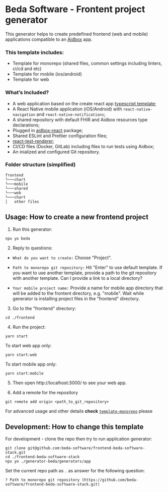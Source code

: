 # Beda Software - Frontent project generator

This generator helps to create predefined frontend (web and mobile) applications compatible to an [Aidbox](https://docs.aidbox.app/) app.

### This template includes:

-   Template for monorepo (shared files, common settings including linters, ci/cd and etc)
-   Template for mobile (ios/android)
-   Template for web

### What’s Included?

-   A web application based on the create react app [typescript template](https://create-react-app.dev/docs/getting-started#creating-a-typescript-app);
-   A React Native mobile application (iOS/Android) with `react-native-navigation` and `react-native-notifications`;
-   A shared repository with default FHIR and Aidbox resources type declarations;
-   Plugged in [aidbox-react](https://github.com/beda-software/aidbox-react) package;
-   Shared ESLint and Prettier configuration files;
-   [react-test-renderer](https://www.npmjs.com/package/react-test-renderer);
-   CI/CD files (Docker, GitLab) including files to run tests using Aidbox;
-   An inialized and configured Git repository.

### Folder structure (simplified)

```
frontend
└───chart
└───mobile
└───shared
└───web
└───chart
│   other files
```

## Usage: How to create a new frontend project

1. Run this generator:

```
npx yo beda
```

2. Reply to questions:

-   `What do you want to create:` Choose "Project".

-   `Path to monorepo git repository:` Hit "Enter" to use default template. If you want to use another template, provide a path to the git repository with another template. Can I provide a link to a local directory?

-   `Your mobile project name:` Provide a name for mobile app directory that will be added to the frontent directory, e.g. "mobile". Wait while generator is installing project files in the "frontend" directory.

3. Go to the "frontend" directory:

```
cd ./frontend
```

4. Run the project:

```
yarn start
```

To start web app only:

```
yarn start:web
```

To start mobile app only:

```
yarn start:mobile
```

5. Then open http://localhost:3000/ to see your web app.

6. Add a remote for the repository

```
git remote add origin <path_to_git_repository>
```

For advanced usage and other details **check** [`template-monorepo`](./template-monorepo/README.md) please

## Development: How to change this template

For development - clone the repo then try to run application generator:

```
git clone git@github.com:beda-software/frontend-beda-software-stack.git
cd ./frontend-beda-software-stack
npx yo ./generator-beda/generators/app
```

Set the current repo path as `.` as answer for the following question:

```
? Path to monorepo git repository (https://github.com/beda-software/frontend-beda-software-stack.git)
```
